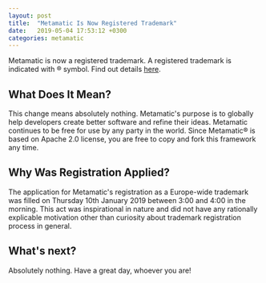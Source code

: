 ```yaml
---
layout: post
title:  "Metamatic Is Now Registered Trademark"
date:   2019-05-04 17:53:12 +0300
categories: metamatic
---
```


Metamatic is now a registered trademark. A registered trademark is indicated with ® symbol. 
Find out details [here](https://euipo.europa.eu/eSearch/#basic/1+1+1+1/100+100+100+100/metamatic).

## What Does It Mean?

This change means absolutely nothing. Metamatic's purpose is to globally help developers
create better software and refine their ideas. Metamatic continues to be free for use
by any party in the world. Since Metamatic® is based on Apache 2.0 license, you are
free to copy and fork this framework any time.

## Why Was Registration Applied?

The application for Metamatic's registration as a Europe-wide trademark was filled
on Thursday 10th January 2019 between 3:00 and 4:00 in the morning. This act was inspirational
in nature and did not have any rationally explicable motivation other than 
curiosity about trademark registration process in general.

## What's next?

Absolutely nothing. Have a great day, whoever you are!